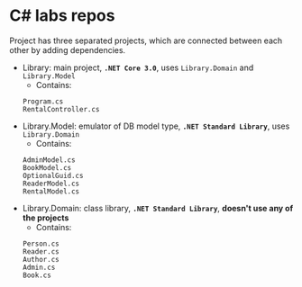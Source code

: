 # C# labs repos
Project has three separated projects, which are connected between each other by adding dependencies. 
- Library: main project, **`.NET Core 3.0`**, uses `Library.Domain` and `Library.Model`
  - Contains: 
  ```
  Program.cs
  RentalController.cs
  ```
- Library.Model: emulator of DB model type, **`.NET Standard Library`**, uses `Library.Domain`
  - Contains: 
  ```
  AdminModel.cs
  BookModel.cs
  OptionalGuid.cs
  ReaderModel.cs
  RentalModel.cs
  ```
- Library.Domain: class library, **`.NET Standard Library`**, **doesn't use any of the projects**
  - Contains: 
  ```
  Person.cs
  Reader.cs
  Author.cs
  Admin.cs
  Book.cs
  ```
